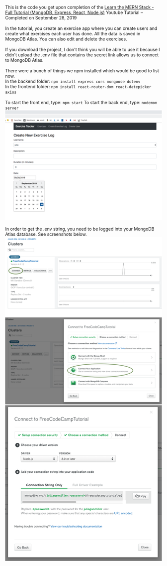 This is the code you get upon completion of the <a target="_blank" href="https://www.youtube.com/watch?v=7CqJlxBYj-M&t=2477s">Learn the MERN Stack - Full Tutorial (MongoDB, Express, React, Node.js)</a> Youtube Tutorial – Completed on September 28, 2019
<br><br>
In the tutorial, you create an exercise app where you can create users and create what exercises each user has done. All the data is saved in MongoDB Atlas. You can also edit and delete the exercises.
<br><br>
If you download the project, I don't think you will be able to use it because I didn't upload the .env file that contains the secret link allows us to connect to MongoDB Atlas.
<br><br>
There were a bunch of things we npm installed which would be good to list now.
<br>
In the backend folder: `npm install express cors mongoose dotenv`
<br>
In the frontend folder: `npm install react-router-dom react-datepicker axios`
<br><br>
To start the front end, type: `npm start`
To start the back end, type: `nodemon server`
<img src="./readme-img/mern-exercise-app.gif">
<br><br>
In order to get the .env string, you need to be logged into your MongoDB Atlas database. See screenshots below.
<img src="./readme-img/mongo-db-connection-string-1.png">
<img src="./readme-img/mongo-db-connection-string-2.png">
<img src="./readme-img/mongo-db-connection-string-3.png">
